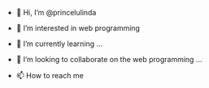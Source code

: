 - 👋 Hi, I’m @princelulinda
- 👀 I’m interested in web programming 
- 🌱 I’m currently learning  ...

- 💞️ I’m looking to collaborate on the web programming  ...
- 📫 How to reach me

<!---
princelulinda/princelulinda is a ✨ special ✨ repository because its `README.md` (this file) appears on your GitHub profile.
You can click the Preview link to take a look at your changes.
--->
